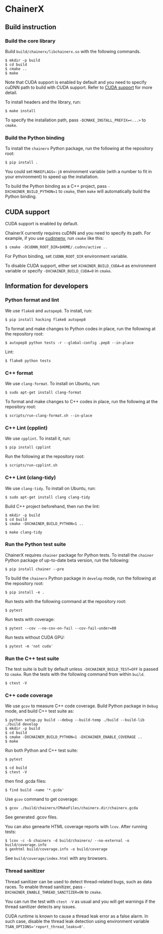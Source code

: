 # ChainerX

## Build instruction

### Build the core library

Build `build/chainerx/libchainerx.so` with the following commands.

```shell-session
$ mkdir -p build
$ cd build
$ cmake ..
$ make
```

Note that CUDA support is enabled by default and you need to specify cuDNN path to build with CUDA support.
Refer to [CUDA support](#cuda-support) for more detail.

To install headers and the library, run:

```shell-session
$ make install
```

To specify the installation path, pass `-DCMAKE_INSTALL_PREFIX=<...>` to `cmake`.

### Build the Python binding

To install the `chainerx` Python package, run the following at the repository root:

```shell-session
$ pip install .
```

You could set `MAKEFLAGS=-j8` environment variable (with a number to fit in your environment) to speed up the installation.

To build the Python binding as a C++ project, pass `-DXCHAINER_BUILD_PYTHON=1` to `cmake`,
then `make` will automatically build the Python binding.

## CUDA support

CUDA support is enabled by default.

ChainerX currently requires cuDNN and you need to specify its path.
For example, if you use [cudnnenv](https://github.com/unnonouno/cudnnenv), run `cmake` like this:

```shell-session
$ cmake -DCUDNN_ROOT_DIR=$HOME/.cudnn/active ..
```

For Python binding, set `CUDNN_ROOT_DIR` environment variable.

To disable CUDA support, either set `XCHAINER_BUILD_CUDA=0` as environment variable or specify `-DXCHAINER_BUILD_CUDA=0` in `cmake`.

## Information for developers

### Python format and lint

We use `flake8` and `autopep8`. To install, run:

```
$ pip install hacking flake8 autopep8
```

To format and make changes to Python codes in place, run the following at the repository root:

```
$ autopep8 python tests -r --global-config .pep8 --in-place
```

Lint:

```
$ flake8 python tests
```

### C++ format

We use `clang-format`. To install on Ubuntu, run:

```
$ sudo apt-get install clang-format
```

To format and make changes to C++ codes in place, run the following at the repository root:

```shell-session
$ scripts/run-clang-format.sh --in-place
```

### C++ Lint (cpplint)

We use `cpplint`. To install it, run:

```shell-session
$ pip install cpplint
```

Run the following at the repository root:

```shell-session
$ scripts/run-cpplint.sh
```

### C++ Lint (clang-tidy)

We use `clang-tidy`. To install on Ubuntu, run:

```
$ sudo apt-get install clang clang-tidy
```

Build C++ project beforehand, then run the lint:

```
$ mkdir -p build
$ cd build
$ cmake -DXCHAINER_BUILD_PYTHON=1 ..

$ make clang-tidy
```

### Run the Python test suite

ChainerX requires `chainer` package for Python tests. To install the `chainer` Python package of up-to-date beta version, run the following:

```shell-session
$ pip install chainer --pre
```

To build the `chainerx` Python package in `develop` mode, run the following at the repository root:

```shell-session
$ pip install -e .
```

Run tests with the following command at the repository root:

```shell-session
$ pytest
```

Run tests with coverage:

```shell-session
$ pytest --cov --no-cov-on-fail --cov-fail-under=80
```

Run tests without CUDA GPU:

```shell-session
$ pytest -m 'not cuda'
```

### Run the C++ test suite

The test suite is built by default unless `-DXCHAINER_BUILD_TEST=OFF` is passed to `cmake`.
Run the tests with the following command from within `build`.

```shell-session
$ ctest -V
```

### C++ code coverage

We use `gcov` to measure C++ code coverage.
Build Python package in `Debug` mode, and build C++ test suite as:

```
$ python setup.py build --debug --build-temp ./build --build-lib ./build develop
$ mkdir -p build
$ cd build
$ cmake -DXCHAINER_BUILD_PYTHON=1 -DXCHAINER_ENABLE_COVERAGE ..
$ make
```

Run both Python and C++ test suite:

```shell-session
$ pytest

$ cd build
$ ctest -V
```

then find .gcda files:

```shell-session
$ find build -name '*.gcda'
```

Use `gcov` command to get coverage:

```shell-session
$ gcov ./build/chainerx/CMakeFiles/chainerx.dir/chainerx.gcda
```

See generated .gcov files.

You can also genearte HTML coverage reports with `lcov`. After running tests:

```shell-session
$ lcov -c -b chainerx -d build/chainerx/ --no-external -o build/coverage.info
$ genhtml build/coverage.info -o build/coverage
```

See `build/coverage/index.html` with any browsers.

### Thread sanitizer

Thread sanitizer can be used to detect thread-related bugs, such as data races.
To enable thread sanitizer, pass `-DXCHAINER_ENABLE_THREAD_SANITIZER=ON` to `cmake`.

You can run the test with `ctest -V` as usual and you will get warnings if the thread sanitizer detects any issues.

CUDA runtime is known to cause a thread leak error as a false alarm.
In such case, disable the thread leak detection using environment variable `TSAN_OPTIONS='report_thread_leaks=0'`.
